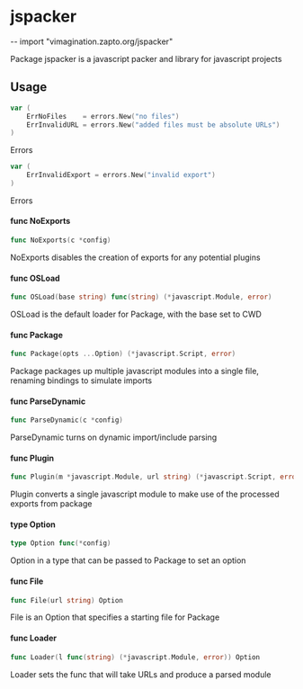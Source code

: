 # jspacker
--
    import "vimagination.zapto.org/jspacker"

Package jspacker is a javascript packer and library for javascript projects

## Usage

```go
var (
	ErrNoFiles    = errors.New("no files")
	ErrInvalidURL = errors.New("added files must be absolute URLs")
)
```
Errors

```go
var (
	ErrInvalidExport = errors.New("invalid export")
)
```
Errors

#### func  NoExports

```go
func NoExports(c *config)
```
NoExports disables the creation of exports for any potential plugins

#### func  OSLoad

```go
func OSLoad(base string) func(string) (*javascript.Module, error)
```
OSLoad is the default loader for Package, with the base set to CWD

#### func  Package

```go
func Package(opts ...Option) (*javascript.Script, error)
```
Package packages up multiple javascript modules into a single file, renaming
bindings to simulate imports

#### func  ParseDynamic

```go
func ParseDynamic(c *config)
```
ParseDynamic turns on dynamic import/include parsing

#### func  Plugin

```go
func Plugin(m *javascript.Module, url string) (*javascript.Script, error)
```
Plugin converts a single javascript module to make use of the processed exports
from package

#### type Option

```go
type Option func(*config)
```

Option in a type that can be passed to Package to set an option

#### func  File

```go
func File(url string) Option
```
File is an Option that specifies a starting file for Package

#### func  Loader

```go
func Loader(l func(string) (*javascript.Module, error)) Option
```
Loader sets the func that will take URLs and produce a parsed module

